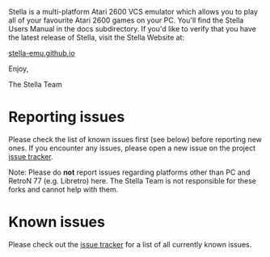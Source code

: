 Stella is a multi-platform Atari 2600 VCS emulator which allows you to
play all of your favourite Atari 2600 games on your PC.  You'll find the
Stella Users Manual in the docs subdirectory.  If you'd like to verify
that you have the latest release of Stella, visit the Stella Website at:

  [stella-emu.github.io](https://stella-emu.github.io)

Enjoy,

The Stella Team

# Reporting issues

Please check the list of known issues first (see below) before reporting new ones.
If you encounter any issues, please open a new issue on the project
[issue tracker](https://github.com/stella-emu/stella/issues).

Note: Please do **not** report issues regarding platforms other than PC and RetroN 77 
(e.g. Libretro) here. The Stella Team is not responsible for these forks and cannot 
help with them.

# Known issues

Please check out the [issue tracker](https://github.com/stella-emu/stella/issues) for
a list of all currently known issues.
